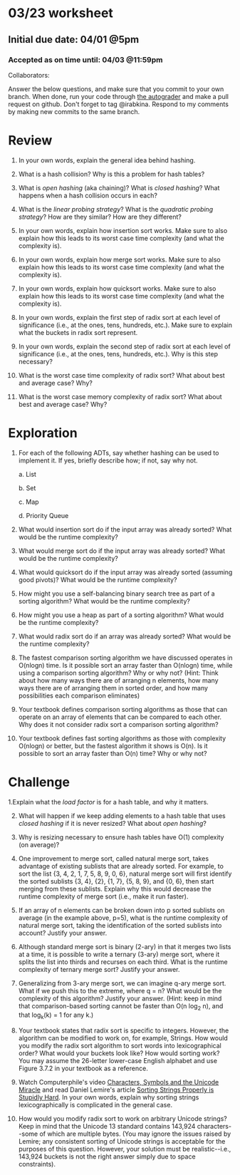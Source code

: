 # 03/23 worksheet
## Initial due date: 04/01 @5pm
### Accepted as on time until: 04/03 @11:59pm
Collaborators:

Answer the below questions, and make sure that you commit to your own branch.
When done, run your code through [the autograder](http://autograder.oxy.edu/) and make a pull request on github. Don't forget to tag @irabkina.
Respond to my comments by making new commits to the same branch.


# Review
1. In your own words, explain the general idea behind hashing.

2. What is a hash collision? Why is this a problem for hash tables?

3. What is *open hashing* (aka chaining)? What is *closed hashing*? What happens when a hash collision occurs in each?

4. What is the *linear probing strategy*? What is the *quadratic probing strategy*? How are they similar? How are they different?

5. In your own words, explain how insertion sort works. Make sure to also explain how this leads to its worst case time complexity (and what the complexity is).

6. In your own words, explain how merge sort works. Make sure to also explain how this leads to its worst case time complexity (and what the complexity is).

7. In your own words, explain how quicksort works. Make sure to also explain how this leads to its worst case time complexity (and what the complexity is).

8. In your own words, explain the first step of radix sort at each level of significance (i.e., at the ones, tens, hundreds, etc.). Make sure to explain what the buckets in radix sort represent.

9. In your own words, explain the second step of radix sort at each level of significance (i.e., at the ones, tens, hundreds, etc.). Why is this step necessary?

10. What is the worst case time complexity of radix sort? What about best and average case? Why?

11. What is the worst case memory complexity of radix sort? What about best and average case? Why?  

# Exploration
1. For each of the following ADTs, say whether hashing can be used to implement it. If yes, briefly describe how; if not, say why not.

    a. List

    b. Set

    c. Map

    d. Priority Queue

2. What would insertion sort do if the input array was already sorted? What would be the runtime complexity?

3. What would merge sort do if the input array was already sorted? What would be the runtime complexity?

4. What would quicksort do if the input array was already sorted (assuming good pivots)? What would be the runtime complexity?

5. How might you use a self-balancing binary search tree as part of a sorting algorithm? What would be the runtime complexity?

6. How might you use a heap as part of a sorting algorithm? What would be the runtime complexity?

7. What would radix sort do if an array was already sorted? What would be the runtime complexity?

8. The fastest comparison sorting algorithm we have discussed operates in O(nlogn) time. Is it possible sort an array faster than O(nlogn) time, while using a comparison sorting algorithm? Why or why not? (Hint: Think about how many ways there are of arranging n elements, how many ways there are of arranging them in sorted order, and how many possibilities each comparison eliminates)

9. Your textbook defines comparison sorting algorithms as those that can operate on an array of elements that can be compared to each other. Why does it not consider radix sort a comparison sorting algorithm?

10. Your textbook defines fast sorting algorithms as those with complexity O(nlogn) or better, but the fastest algorithm it shows is O(n). Is it possible to sort an array faster than O(n) time? Why or why not?

# Challenge
1.Explain what the *load factor* is for a hash table, and why it matters.

2. What will happen if we keep adding elements to a hash table that uses *closed hashing* if it is never resized? What about *open hashing*?

3. Why is resizing necessary to ensure hash tables have O(1) complexity (on average)?

4. One improvement to merge sort, called natural merge sort, takes advantage of existing sublists that are already sorted. For example, to sort the list {3, 4, 2, 1, 7, 5, 8, 9, 0, 6}, natural merge sort will first identify the sorted sublists {3, 4}, {2}, {1, 7}, {5, 8, 9}, and {0, 6}, then start merging from these sublists. Explain why this would decrease the runtime complexity of merge sort (i.e., make it run faster).

5. If an array of n elements can be broken down into p sorted sublists on average (in the example above, p=5), what is the runtime complexity of natural merge sort, taking the identification of the sorted sublists into account? Justify your answer.

6. Although standard merge sort is binary (2-ary) in that it merges two lists at a time, it is possible to write a ternary (3-ary) merge sort, where it splits the list into thirds and recurses on each third. What is the runtime complexity of ternary merge sort? Justify your answer.

7. Generalizing from 3-ary merge sort, we can imagine q-ary merge sort. What if we push this to the extreme, where q = n? What would be the complexity of this algorithm? Justify your answer. (Hint: keep in mind that comparison-based sorting cannot be faster than O(n log<sub>2</sub> n), and that log<sub>k</sub>(k) = 1 for any k.)

8. Your textbook states that radix sort is specific to integers. However, the algorithm can be modified to work on, for example, Strings. How would you modify the radix sort algorithm to sort words into lexicographical order? What would your buckets look like? How would sorting work? You may assume the 26-letter lower-case English alphabet and use Figure 3.7.2 in your textbook as a reference.

9. Watch Computerphile's video [Characters, Symbols and the Unicode Miracle](https://www.youtube.com/watch?v=MijmeoH9LT4) and read Daniel Lemire's article [Sorting Strings Properly is Stupidly Hard](https://lemire.me/blog/2018/12/17/sorting-strings-properly-is-stupidly-hard/). In your own words, explain why sorting strings lexicographically is complicated in the general case.

10. How would you modify radix sort to work on arbitrary Unicode strings? Keep in mind that the Unicode 13 standard contains 143,924 characters--some of which are multiple bytes. (You may ignore the issues raised by Lemire; any consistent sorting of Unicode strings is acceptable for the purposes of this question. However, your solution must be realistic--i.e., 143,924 buckets is not the right answer simply due to space constraints).